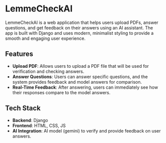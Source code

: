 # LemmeCheckAI

LemmeCheckAI is a web application that helps users upload PDFs, answer questions, and get feedback on their answers using an AI assistant. The app is built with Django and uses modern, minimalist styling to provide a smooth and engaging user experience.

## Features

- **Upload PDF**: Allows users to upload a PDF file that will be used for verification and checking answers.
- **Answer Questions**: Users can answer specific questions, and the system provides feedback and model answers for comparison.
- **Real-Time Feedback**: After answering, users can immediately see how their responses compare to the model answers.

## Tech Stack

- **Backend**: Django
- **Frontend**: HTML, CSS, JS
- **AI Integration**: AI model (gemini) to verify and provide feedback on user answers.


